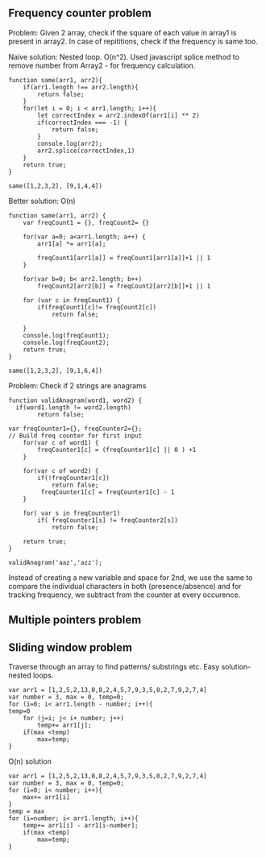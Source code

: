 ## Frequency counter problem

Problem: Given 2 array, check if the square of each value in array1 is present in array2. In case of repititions, check if the frequency is same too.

Naive solution: 
Nested loop. O(n^2).
Used javascript splice method to remove number from Array2 - for frequency calculation.

```
function same(arr1, arr2){
    if(arr1.length !== arr2.length){
        return false;
    }
    for(let i = 0; i < arr1.length; i++){
        let correctIndex = arr2.indexOf(arr1[i] ** 2)
        if(correctIndex === -1) {
            return false;
        }
        console.log(arr2);
        arr2.splice(correctIndex,1)
    }
    return true;
}

same([1,2,3,2], [9,1,4,4])
```

Better solution: O(n)

```
function same(arr1, arr2) {
    var freqCount1 = {}, freqCount2= {}

    for(var a=0; a<arr1.length; a++) {
        arr1[a] *= arr1[a];
        
        freqCount1[arr1[a]] = freqCount1[arr1[a]]+1 || 1
    }

    for(var b=0; b< arr2.length; b++)
        freqCount2[arr2[b]] = freqCount2[arr2[b]]+1 || 1

    for (var c in freqCount1) {
        if(freqCount1[c]!= freqCount2[c])
            return false;
           
    }
    console.log(freqCount1);
    console.log(freqCount2);
    return true;        
}

same([1,2,3,2], [9,1,6,4])
```

Problem: Check if 2 strings are anagrams

```
function validAnagram(word1, word2) {
  if(word1.length != word2.length)
        return false;
          
var freqCounter1={}, freqCounter2={};
// Build freq counter for first input
    for(var c of word1) {
        freqCounter1[c] = (freqCounter1[c] || 0 ) +1 
    }

    for(var c of word2) {
        if(!freqCounter1[c])
            return false;
         freqCounter1[c] = freqCounter1[c] - 1 
    }
    
    for( var s in freqCounter1)
        if( freqCounter1[s] != freqCounter2[s])
            return false;
    
    return true;
} 

validAnagram('aaz','azz');
```

Instead of creating a new variable and space for 2nd, we use the same to compare the individual characters in both (presence/absence) and for tracking frequency, we subtract from the counter at every occurence. 

## Multiple pointers problem

## Sliding window problem

Traverse through an array to find patterns/ substrings etc. Easy solution- nested loops.

```
var arr1 = [1,2,5,2,13,0,8,2,4,5,7,9,3,5,0,2,7,9,2,7,4]
var number = 3, max = 0, temp=0;
for (i=0; i< arr1.length - number; i++){
temp=0
    for (j=i; j< i+ number; j++)
		temp+= arr1[j];
	if(max <temp)
	    max=temp;
}
```

O(n) solution
```
var arr1 = [1,2,5,2,13,0,8,2,4,5,7,9,3,5,0,2,7,9,2,7,4]
var number = 3, max = 0, temp=0;
for (i=0; i< number; i++){
    max+= arr1[i]
}
temp = max
for (i=number; i< arr1.length; i++){
    temp+= arr1[i] - arr1[i-number];
	if(max <temp)
	    max=temp;
}
```

